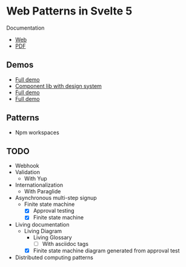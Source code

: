 # Web Patterns in Svelte 5

Documentation
- [Web](https://baldir-fr.github.io/web-patterns-svelte5)
- [PDF](https://baldir-fr.github.io/web-patterns-svelte5/web-patterns-svelte5.pdf)

## Demos

- [Full demo](packages/full-demo/README.md)
- [Component lib with design system](packages/object-table/README.adoc)
- [Full demo](packages/full-demo/README.md)
- [Full demo](packages/full-demo/README.md)

## Patterns

- Npm workspaces

## TODO

- Webhook
- Validation
    - With Yup
- Internationalization
    - With Paraglide
- Asynchronous multi-step signup
    - Finite state machine
      - [x] Approval testing
      - [x] Finite state machine
- Living documentation
    - Living Diagram
        - Living Glossary
            - [ ] With asciidoc tags
        - [x] Finite state machine diagram generated from approval test
- Distributed computing patterns